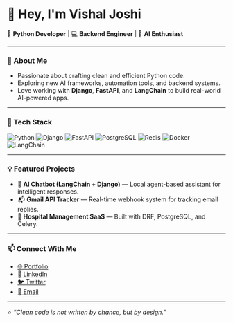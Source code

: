 # 👋 Hey, I'm Vishal Joshi

🐍 **Python Developer** | 💻 **Backend Engineer** | 🤖 **AI Enthusiast**

---

### 🚀 About Me
- Passionate about crafting clean and efficient Python code.  
- Exploring new AI frameworks, automation tools, and backend systems.  
- Love working with **Django**, **FastAPI**, and **LangChain** to build real-world AI-powered apps.

---

### 🧠 Tech Stack
![Python](https://img.shields.io/badge/Python-3776AB?logo=python&logoColor=white)
![Django](https://img.shields.io/badge/Django-092E20?logo=django&logoColor=white)
![FastAPI](https://img.shields.io/badge/FastAPI-009688?logo=fastapi&logoColor=white)
![PostgreSQL](https://img.shields.io/badge/PostgreSQL-336791?logo=postgresql&logoColor=white)
![Redis](https://img.shields.io/badge/Redis-DC382D?logo=redis&logoColor=white)
![Docker](https://img.shields.io/badge/Docker-2496ED?logo=docker&logoColor=white)
![LangChain](https://img.shields.io/badge/LangChain-000000?logo=chainlink&logoColor=white)

---

### 💡 Featured Projects
- 🧠 **AI Chatbot (LangChain + Django)** — Local agent-based assistant for intelligent responses.  
- 📬 **Gmail API Tracker** — Real-time webhook system for tracking email replies.  
- 🏥 **Hospital Management SaaS** — Built with DRF, PostgreSQL, and Celery.

---

### 📫 Connect With Me
- [🌐 Portfolio](https://yourwebsite.com)
- [💼 LinkedIn](https://linkedin.com/in/joshivishalbvn)
- [🐦 Twitter](https://twitter.com/yourhandle)
- [📧 Email](mailto:your.email@example.com)

---

⭐ *“Clean code is not written by chance, but by design.”*
